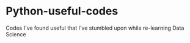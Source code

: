 # Python-useful-codes
Codes I've found useful that I've stumbled upon while re-learning Data Science 

